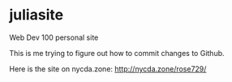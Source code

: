 juliasite
=========

Web Dev 100 personal site

This is me trying to figure out how to commit changes to Github.

Here is the site on nycda.zone: http://nycda.zone/rose729/
